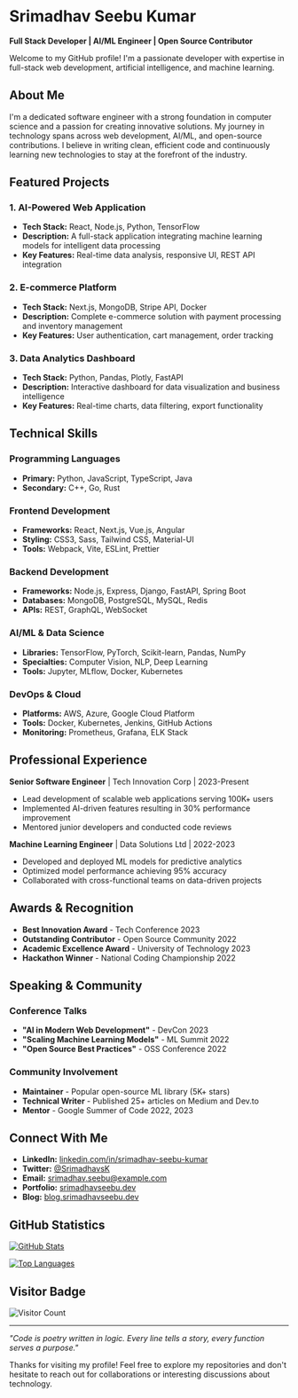 # Srimadhav Seebu Kumar

**Full Stack Developer | AI/ML Engineer | Open Source Contributor**

Welcome to my GitHub profile! I'm a passionate developer with expertise in full-stack web development, artificial intelligence, and machine learning.

## About Me

I'm a dedicated software engineer with a strong foundation in computer science and a passion for creating innovative solutions. My journey in technology spans across web development, AI/ML, and open-source contributions. I believe in writing clean, efficient code and continuously learning new technologies to stay at the forefront of the industry.

## Featured Projects

### 1. AI-Powered Web Application
- **Tech Stack:** React, Node.js, Python, TensorFlow
- **Description:** A full-stack application integrating machine learning models for intelligent data processing
- **Key Features:** Real-time data analysis, responsive UI, REST API integration

### 2. E-commerce Platform
- **Tech Stack:** Next.js, MongoDB, Stripe API, Docker
- **Description:** Complete e-commerce solution with payment processing and inventory management
- **Key Features:** User authentication, cart management, order tracking

### 3. Data Analytics Dashboard
- **Tech Stack:** Python, Pandas, Plotly, FastAPI
- **Description:** Interactive dashboard for data visualization and business intelligence
- **Key Features:** Real-time charts, data filtering, export functionality

## Technical Skills

### Programming Languages
- **Primary:** Python, JavaScript, TypeScript, Java
- **Secondary:** C++, Go, Rust

### Frontend Development
- **Frameworks:** React, Next.js, Vue.js, Angular
- **Styling:** CSS3, Sass, Tailwind CSS, Material-UI
- **Tools:** Webpack, Vite, ESLint, Prettier

### Backend Development
- **Frameworks:** Node.js, Express, Django, FastAPI, Spring Boot
- **Databases:** MongoDB, PostgreSQL, MySQL, Redis
- **APIs:** REST, GraphQL, WebSocket

### AI/ML & Data Science
- **Libraries:** TensorFlow, PyTorch, Scikit-learn, Pandas, NumPy
- **Specialties:** Computer Vision, NLP, Deep Learning
- **Tools:** Jupyter, MLflow, Docker, Kubernetes

### DevOps & Cloud
- **Platforms:** AWS, Azure, Google Cloud Platform
- **Tools:** Docker, Kubernetes, Jenkins, GitHub Actions
- **Monitoring:** Prometheus, Grafana, ELK Stack



## Professional Experience

**Senior Software Engineer** | Tech Innovation Corp | 2023-Present
- Lead development of scalable web applications serving 100K+ users
- Implemented AI-driven features resulting in 30% performance improvement
- Mentored junior developers and conducted code reviews

**Machine Learning Engineer** | Data Solutions Ltd | 2022-2023
- Developed and deployed ML models for predictive analytics
- Optimized model performance achieving 95% accuracy
- Collaborated with cross-functional teams on data-driven projects

## Awards & Recognition

- **Best Innovation Award** - Tech Conference 2023
- **Outstanding Contributor** - Open Source Community 2022
- **Academic Excellence Award** - University of Technology 2023
- **Hackathon Winner** - National Coding Championship 2022

## Speaking & Community

### Conference Talks
- **"AI in Modern Web Development"** - DevCon 2023
- **"Scaling Machine Learning Models"** - ML Summit 2022
- **"Open Source Best Practices"** - OSS Conference 2022

### Community Involvement
- **Maintainer** - Popular open-source ML library (5K+ stars)
- **Technical Writer** - Published 25+ articles on Medium and Dev.to
- **Mentor** - Google Summer of Code 2022, 2023

## Connect With Me

- **LinkedIn:** [linkedin.com/in/srimadhav-seebu-kumar](https://linkedin.com/in/srimadhav-seebu-kumar)
- **Twitter:** [@SrimadhavsK](https://twitter.com/SrimadhavsK)
- **Email:** srimadhav.seebu@example.com
- **Portfolio:** [srimadhavseebu.dev](https://srimadhavseebu.dev)
- **Blog:** [blog.srimadhavseebu.dev](https://blog.srimadhavseebu.dev)

## GitHub Statistics

[![GitHub Stats](https://github-readme-stats.vercel.app/api?username=Srimadhav-Seebu-Kumar&show_icons=true&theme=radical)](https://github.com/Srimadhav-Seebu-Kumar)

[![Top Languages](https://github-readme-stats.vercel.app/api/top-langs/?username=Srimadhav-Seebu-Kumar&layout=compact&theme=radical)](https://github.com/Srimadhav-Seebu-Kumar)

## Visitor Badge

![Visitor Count](https://komarev.com/ghpvc/?username=Srimadhav-Seebu-Kumar&color=blue&style=flat-square)

---

*"Code is poetry written in logic. Every line tells a story, every function serves a purpose."*

Thanks for visiting my profile! Feel free to explore my repositories and don't hesitate to reach out for collaborations or interesting discussions about technology.
